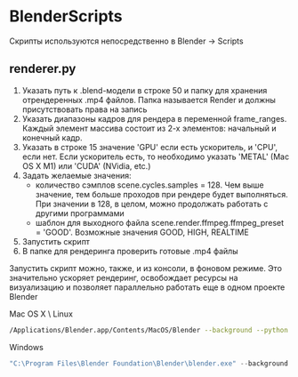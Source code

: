 # BlenderScripts

Скрипты используются непосредственно в Blender -> Scripts

## renderer.py

1. Указать путь к .blend-модели в строке 50 и папку для хранения отрендеренных .mp4 файлов. Папка называется Render и должны присутствовать права на запись
2. Указать диапазоны кадров для рендера в переменной frame_ranges. Каждый элемент массива состоит из 2-х элементов: начальный и конечный кадр. 
3. Указать в строке 15 значение 'GPU' если есть ускоритель, и 'CPU', если нет. Если ускоритель есть, то необходимо указать 'METAL' (Mac OS X M1) или 'CUDA' (NVidia, etc.)
4. Задать желаемые значения:
   - количество сэмплов scene.cycles.samples = 128. Чем выше значение, тем больше проходов при рендере будет выполняться. При значении в 128, в целом, можно продолжать работать с другими программами
   - шаблон для выходного файла scene.render.ffmpeg.ffmpeg_preset = 'GOOD'. Возможные значения GOOD, HIGH, REALTIME
5. Запустить скрипт
6. В папке для рендеринга проверить готовые .mp4 файлы


Запустить скрипт можно, также, и из консоли, в фоновом режиме. Это значительно ускоряет рендеринг, освобождает ресурсы на визуализацию и позволяет параллельно работать еще в одном проекте Blender

Mac OS X \ Linux
```bash
/Applications/Blender.app/Contents/MacOS/Blender --background --python /path/to/renderer.py
```

Windows
```powershell
"C:\Program Files\Blender Foundation\Blender\blender.exe" --background --python C:\path\to\renderer.py
```
